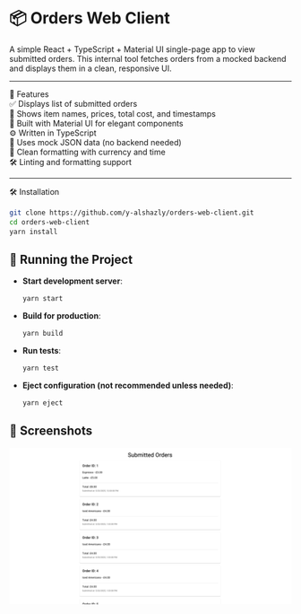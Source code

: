 # 📦 Orders Web Client

A simple React + TypeScript + Material UI single-page app to view submitted orders. This internal tool fetches orders from a mocked backend and displays them in a clean, responsive UI.

---

🚀 Features  
✅ Displays list of submitted orders  
🧾 Shows item names, prices, total cost, and timestamps  
🎨 Built with Material UI for elegant components  
⚙️ Written in TypeScript  
🧠 Uses mock JSON data (no backend needed)  
📐 Clean formatting with currency and time  
🛠️ Linting and formatting support

---

🛠️ Installation

```bash
git clone https://github.com/y-alshazly/orders-web-client.git
cd orders-web-client
yarn install
```

## 🏃 Running the Project

- **Start development server**:

  ```bash
  yarn start
  ```

- **Build for production**:

  ```bash
  yarn build
  ```

- **Run tests**:

  ```bash
  yarn test
  ```

- **Eject configuration (not recommended unless needed)**:

  ```bash
  yarn eject
  ```

## 📱 Screenshots

![Orders Web Client Screenshot](./docs/web.png)
